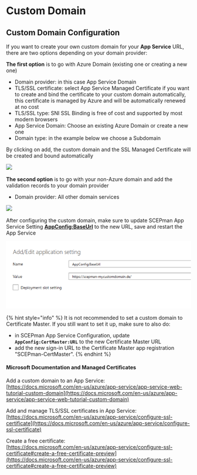 # Custom Domain

## Custom Domain Configuration

If you want to create your own custom domain for your **App Service** URL, there are two options depending on your domain provider:

**The first option** is to go with Azure Domain (existing one or creating a new one)

* Domain provider: in this case App Service Domain
* TLS/SSL certificate: select App Service Managed Certificate if you want to create and bind the certificate to your custom domain automatically, this certificate is managed by Azure and will be automatically renewed at no cost
* TLS/SSL type: SNI SSL Binding is free of cost and supported by most modern browsers
* App Service Domain: Choose an existing Azure Domain or create a new one
* Domain type: in the example below we choose a Subdomain

By clicking on add, the custom domain and the SSL Managed Certificate will be created and bound automatically

![](<../../.gitbook/assets/2022-12-23 15_12_15-Window.png>)

**The second option** is to go with your non-Azure domain and add the validation records to your domain provider

* Domain provider: All other domain services

![](<../../.gitbook/assets/2022-12-23 17_01_35-Window.png>)

After configuring the custom domain, make sure to update SCEPman App Service Setting [**AppConfig:BaseUrl**](application-settings/basics.md#appconfig-baseurl) to the new URL, save and restart the App Service

![](<../../.gitbook/assets/scepman-cname4-1 (1).png>)

{% hint style="info" %}
It is not recommended to set a custom domain to Certificate Master. If you still want to set it up, make sure to also do:

* in SCEPman App Service Configuration, update **`AppConfig:CertMaster:URL`** to the new Certificate Master URL
* add the new sign-in URL to the Certificate Master app registration "SCEPman-CertMaster".
{% endhint %}

#### Microsoft Documentation and Managed Certificates

Add a custom domain to an App Service:\
[https://docs.microsoft.com/en-us/azure/app-service/app-service-web-tutorial-custom-domain](https://docs.microsoft.com/en-us/azure/app-service/app-service-web-tutorial-custom-domain)

Add and manage TLS/SSL certificates in App Service:\
[https://docs.microsoft.com/en-us/azure/app-service/configure-ssl-certificate](https://docs.microsoft.com/en-us/azure/app-service/configure-ssl-certificate)

Create a free certificate:\
[https://docs.microsoft.com/en-us/azure/app-service/configure-ssl-certificate#create-a-free-certificate-preview](https://docs.microsoft.com/en-us/azure/app-service/configure-ssl-certificate#create-a-free-certificate-preview)
